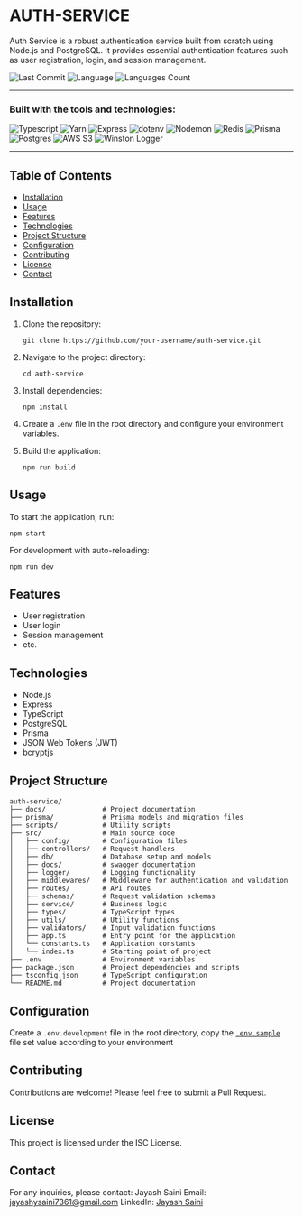 # AUTH-SERVICE

Auth Service is a robust authentication service built from scratch using Node.js and PostgreSQL. It provides essential authentication features such as user registration, login, and session management.

![Last Commit](https://img.shields.io/badge/last%20commit-march-blue)
![Language](https://img.shields.io/badge/typescript-100%25-blue)
![Languages Count](https://img.shields.io/badge/languages-1-blue)

---

### Built with the tools and technologies:

![Typescript](https://img.shields.io/badge/-TypeScript-3178C6?logo=typescript&logoColor=white)
![Yarn](https://img.shields.io/badge/-Yarn-2C8EBB?logo=yarn&logoColor=white)
![Express](https://img.shields.io/badge/-Express-black?logo=express)
![dotenv](https://img.shields.io/badge/-dotenv-8DD6F9?logo=dotenv)
![Nodemon](https://img.shields.io/badge/-Nodemon-76D04B?logo=nodemon)
![Redis](https://img.shields.io/badge/-Redis-DC382D?logo=redis&logoColor=white)
![Prisma](https://img.shields.io/badge/-Prisma-080A2E?logo=prisma&logoColor=white)
![Postgres](https://img.shields.io/badge/-PostgreSQL-336791?logo=postgresql&logoColor=white)
![AWS S3](https://img.shields.io/badge/-AWS_S3-569A31?logo=amazon-aws&logoColor=white)
![Winston Logger](https://img.shields.io/badge/-Winston_Logger-F05A22?logo=logstash&logoColor=white)

---

## Table of Contents

- [Installation](#installation)
- [Usage](#usage)
- [Features](#features)
- [Technologies](#technologies)
- [Project Structure](#project-structure)
- [Configuration](#configuration)
- [Contributing](#contributing)
- [License](#license)
- [Contact](#contact)

## Installation

1. Clone the repository:
   ```
   git clone https://github.com/your-username/auth-service.git
   ```
2. Navigate to the project directory:
   ```
   cd auth-service
   ```
3. Install dependencies:
   ```
   npm install
   ```
4. Create a `.env` file in the root directory and configure your environment variables.

5. Build the application:
   ```
   npm run build
   ```

## Usage

To start the application, run:

```
npm start
```

For development with auto-reloading:

```
npm run dev
```

## Features

- User registration
- User login
- Session management
- etc.

## Technologies

- Node.js
- Express
- TypeScript
- PostgreSQL
- Prisma
- JSON Web Tokens (JWT)
- bcryptjs

## Project Structure

```
auth-service/
├── docs/              # Project documentation
├── prisma/            # Prisma models and migration files
├── scripts/           # Utility scripts
├── src/               # Main source code
│   ├── config/        # Configuration files
│   ├── controllers/   # Request handlers
│   ├── db/            # Database setup and models
│   ├── docs/          # swagger documentation
│   ├── logger/        # Logging functionality
│   ├── middlewares/   # Middleware for authentication and validation
│   ├── routes/        # API routes
│   ├── schemas/       # Request validation schemas
│   ├── service/       # Business logic
│   ├── types/         # TypeScript types
│   ├── utils/         # Utility functions
│   ├── validators/    # Input validation functions
│   ├── app.ts         # Entry point for the application
│   └── constants.ts   # Application constants
│   └── index.ts       # Starting point of project
├── .env               # Environment variables
├── package.json       # Project dependencies and scripts
├── tsconfig.json      # TypeScript configuration
└── README.md          # Project documentation

```

## Configuration

Create a `.env.development` file in the root directory, copy the [`.env.sample`](.env.sample) file set value according to your environment

## Contributing

Contributions are welcome! Please feel free to submit a Pull Request.

## License

This project is licensed under the ISC License.

## Contact

For any inquiries, please contact:
Jayash Saini
Email: jayashysaini7361@gmail.com
LinkedIn: [Jayash Saini](https://www.linkedin.com/in/jayash-saini-371bb0267/)
